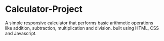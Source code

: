 # Calculator-Project
A simple responsive calculator that performs basic arithmetic operations like addition, subtraction, multiplication and division. built using HTML, CSS and Javascript.
